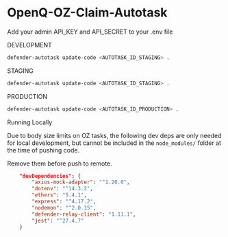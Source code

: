 # OpenQ-OZ-Claim-Autotask

Add your admin API_KEY and API_SECRET to your .env file

DEVELOPMENT
```bash
defender-autotask update-code <AUTOTASK_ID_STAGING> .
```

STAGING
```bash
defender-autotask update-code <AUTOTASK_ID_STAGING> .
```

PRODUCTION
```bash
defender-autotask update-code <AUTOTASK_ID_PRODUCTION> .
```

Running Locally

Due to body size limits on OZ tasks, the following dev deps are only needed for local development, but cannot be included in the `node_modules/` folder at the time of pushing code.

Remove them before push to remote.

```json
	"devDependencies": {
		"axios-mock-adapter": "^1.20.0",
		"dotenv": "^14.3.2",
		"ethers": "5.4.1",
		"express": "^4.17.2",
		"nodemon": "^2.0.15",
		"defender-relay-client": "1.11.1",
		"jest": "^27.4.7"
	}
```
